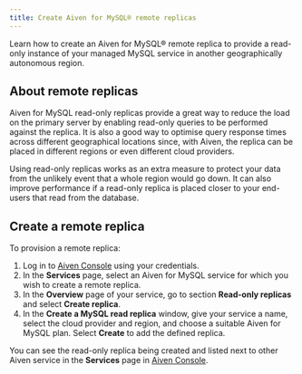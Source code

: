 ```yaml
---
title: Create Aiven for MySQL® remote replicas
---
```


Learn how to create an Aiven for MySQL® remote replica to provide a read-only instance of your managed MySQL service in another geographically autonomous region.

## About remote replicas

Aiven for MySQL read-only replicas provide a great way to reduce the
load on the primary server by enabling read-only queries to be performed
against the replica. It is also a good way to optimise query response
times across different geographical locations since, with Aiven, the
replica can be placed in different regions or even different cloud
providers.

Using read-only replicas works as an extra measure to protect your data
from the unlikely event that a whole region would go down. It can also
improve performance if a read-only replica is placed closer to your
end-users that read from the database.

## Create a remote replica

To provision a remote replica:

1.  Log in to [Aiven Console](https://console.aiven.io/) using your
    credentials.
1.  In the **Services** page, select an Aiven for MySQL service for
    which you wish to create a remote replica.
1.  In the **Overview** page of your service, go to section **Read-only
    replicas** and select **Create replica**.
1.  In the **Create a MySQL read replica** window, give your service a
    name, select the cloud provider and region, and choose a suitable
    Aiven for MySQL plan. Select **Create** to add the defined replica.

You can see the read-only replica being created and listed next to other
Aiven service in the **Services** page in [Aiven
Console](https://console.aiven.io/).
